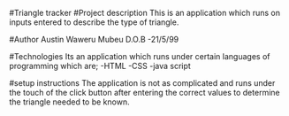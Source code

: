 #Triangle tracker
#Project description
This is an application which runs on inputs entered to describe the type of triangle.

#Author
Austin Waweru Mubeu
D.O.B -21/5/99

#Technologies
Its an application which runs under certain languages of programming which are;
   -HTML
   -CSS
   -java script

#setup instructions
The application is not as complicated and runs under the touch of the click button
after entering the correct values to determine the triangle needed to be known.

 

